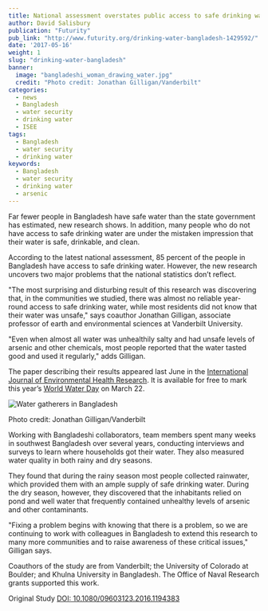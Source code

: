 ```yaml
---
title: National assessment overstates public access to safe drinking water in Bangladesh
author: David Salisbury
publication: "Futurity"
pub_link: "http://www.futurity.org/drinking-water-bangladesh-1429592/"
date: '2017-05-16'
weight: 1
slug: "drinking-water-bangladesh"
banner:
  image: "bangladeshi_woman_drawing_water.jpg"
  credit: "Photo credit: Jonathan Gilligan/Vanderbilt"
categories:
  - news
  - Bangladesh
  - water security
  - drinking water
  - ISEE
tags:
  - Bangladesh
  - water security
  - drinking water
keywords:
  - Bangladesh
  - water security
  - drinking water
  - arsenic
---
```


Far fewer people in Bangladesh have safe water than the state government has estimated, new research shows. In addition, many people who do not have access to safe drinking water are under the mistaken impression that their water is safe, drinkable, and clean.

According to the latest national assessment, 85 percent of the people in Bangladesh have access to safe drinking water. However, the new research uncovers two major problems that the national statistics don’t reflect.

<!--more-->

"The most surprising and disturbing result of this research was discovering that, in the communities we studied, there was almost no reliable year-round access to safe drinking water, while most residents did not know that their water was unsafe," says coauthor Jonathan Gilligan, associate professor of earth and environmental sciences at Vanderbilt University.

"Even when almost all water was unhealthily salty and had unsafe levels of arsenic and other chemicals, most people reported that the water tasted good and used it regularly," adds Gilligan.

The paper describing their results appeared last June in the [International Journal of Environmental Health Research](http://dx.doi.org/10.1080/09603123.2016.1194383). It is available for free to mark this year’s [World Water Day](http://www.worldwaterday.org/) on March 22.

![Water gatherers in Bangladesh](/news/img/drinking-water-bangladesh/water_gatherers_bangladesh.jpg)
<div class="image-credit"><span class="image-credit">Photo credit: Jonathan Gilligan/Vanderbilt</span></div>

Working with Bangladeshi collaborators, team members spent many weeks in southwest Bangladesh over several years, conducting interviews and surveys to learn where households got their water. They also measured water quality in both rainy and dry seasons.

They found that during the rainy season most people collected rainwater, which provided them with an ample supply of safe drinking water. During the dry season, however, they discovered that the inhabitants relied on pond and well water that frequently contained unhealthy levels of arsenic and other contaminants.

"Fixing a problem begins with knowing that there is a problem, so we are continuing to work with colleagues in Bangladesh to extend this research to many more communities and to raise awareness of these critical issues," Gilligan says.

Coauthors of the study are from  Vanderbilt; the University of Colorado at Boulder; and Khulna University in Bangladesh. The Office of Naval Research grants supported this work.

Original Study [DOI: 10.1080/09603123.2016.1194383](https://doi.org:10.1080/09603123.2016.1194383)
